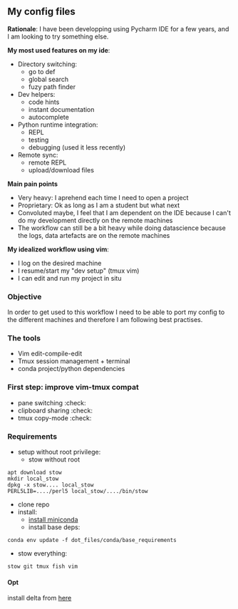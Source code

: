 ## My config files

**Rationale**: I have been developping using Pycharm IDE for a few years, and I am looking to try something else.

**My most used features on my ide**:
- Directory switching:
	- go to def
	- global search
	- fuzy path finder
- Dev helpers:
	- code hints
	- instant documentation
	- autocomplete
- Python runtime integration:
	- REPL
	- testing
	- debugging (used it less recently)
- Remote sync:
	- remote REPL
	- upload/download files

**Main pain points**
- Very heavy: I aprehend each time I need to open a project
- Proprietary: Ok as long as I am a student but what next
- Convoluted maybe, I feel that I am dependent on the IDE because I can't do my development directly on the remote machines
- The workflow can still be a bit heavy while doing datascience because the logs, data artefacts are on the remote machines

**My idealized workflow using vim**:
- I log on the desired machine  
- I resume/start my "dev setup" (tmux vim)
- I can edit and run my project in situ 

### Objective
In order to get used to this workflow I need to be able to port my config to the different machines and therefore I am following best practises.

### The tools
- Vim edit-compile-edit
- Tmux session management + terminal
- conda project/python dependencies

### First step: improve vim-tmux compat
- pane switching :check:
- clipboard sharing :check:
- tmux copy-mode :check:

### Requirements
- setup without root privilege:
	- stow without root
```
apt download stow
mkdir local_stow
dpkg -x stow.... local_stow
PERL5LIB=..../perl5 local_stow/..../bin/stow
```
- clone repo
- install:
	- [install miniconda](https://docs.conda.io/en/latest/miniconda.html)
	- install base deps: 
```
conda env update -f dot_files/conda/base_requirements
```
- stow everything:
```
stow git tmux fish vim
```


#### Opt
install delta from [here](https://github.com/dandavison/delta#installation)
